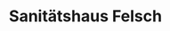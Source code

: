 ---
title: "Sanitätshaus Felsch"
url: /neustadt-am-ruebenberge/sanitaetshaus-felsch/
shop: Sanitätshaus
---